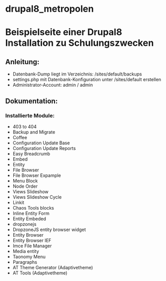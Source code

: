 # drupal8_metropolen
<H1>Beispielseite einer Drupal8 Installation zu Schulungszwecken</h1>

<h2>Anleitung:</h2>
<ul>
<li>Datenbank-Dump liegt im Verzeichnis: /sites/default/backups</li>
<li>settings.php mit Datenbank-Konfiguration unter /sites/default erstellen</li>
<li>Administrator-Account: admin / admin</li>
</ul>

<h2>Dokumentation:</h2>
<h3>Installierte Module:</h3>
<ul>
<li>403 to 404</li>
<li>Backup and Migrate</li>
<li>Coffee</li>
<li>Configuration Update Base</li>
<li>Configuration Update Reports</li>
<li>Easy Breadcrumb</li>
<li>Embed</li>
<li>Entity</li>
<li>File Browser</li>
<li>File Browser Expample</li>
<li>Menu Block</li>
<li>Node Order</li>
<li>Views Slideshow</li>
<li>Views Slideshow Cycle</li>
<li>Linkit</li>
<li>Chaos Tools blocks</li>
<li>Inline Entity Form</li>
<li>Entity Embeded</li>
<li>dropzonejs</li>
<li>DropzoneJS entity browser widget</li>
<li>Entity Browser</li>
<li>Entity Browser IEF</li>
<li>Imce File Manager</li>
<li>Media entity</li>
<li>Taonomy Menu</li>
<li>Paragraphs</li>
<li>AT Theme Generator (Adaptivetheme)</li>
<li>AT Tools (Adaptivetheme)</li>
</ul>
